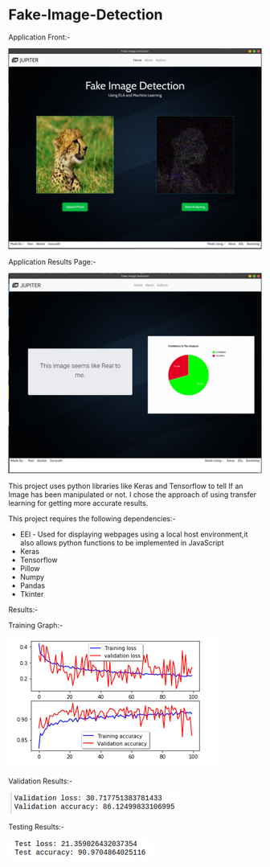 # Fake-Image-Detection

Application Front:-

![Application Front](images/applicationfrnt.png)


Application Results Page:-

![Application Results](images/applicationresult.png)


This project uses python libraries like Keras and Tensorflow to tell If an Image has been manipulated or not. I chose the approach of using transfer learning for getting more accurate results.

This project requires the following dependencies:-
 * EEl - Used for displaying webpages using a local host environment,it also allows python functions to be implemented in JavaScript
 * Keras
 * Tensorflow
 * Pillow
 * Numpy
 * Pandas
 * Tkinter
 
Results:-

Training Graph:-

![Training Graph](images/training-graph.png)

Validation Results:-

![Validation](images/validation.png)

Testing Results:-

![Testing](images/test.png)

 
